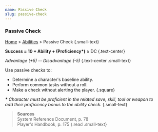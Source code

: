 ```yaml
---
name: Passive Check
slug: passive-check
---
```

### Passive Check
[Home](dm-operations-center) > [Abilities](abilities) > Passive Check {.small-text}

**Success = 10 + Ability + (Proficiency\*)** ≥ DC {.text-center}

*Advantage (+5) -- Disadvantage (-5)* {.text-center .small-text}

Use passive checks to:
- Determine a character's baseline ability.
- Perform common tasks without a roll.
- Make a check without alerting the player.
{.square}

***\*** Character must be proficient in the related save, skill, tool or weapon to add their proficiency bonus to the ability check.* {.small-text}

> **Sources** <br/>
> System Reference Document, p. 78<br/>
> Player's Handbook, p. 175
{.read .small-text}

